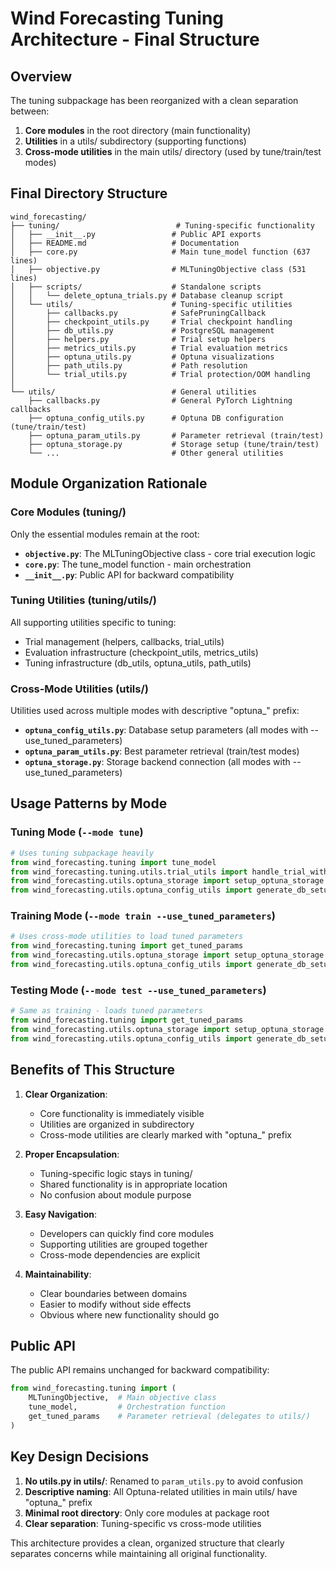 # Wind Forecasting Tuning Architecture - Final Structure

## Overview

The tuning subpackage has been reorganized with a clean separation between:
1. **Core modules** in the root directory (main functionality)
2. **Utilities** in a utils/ subdirectory (supporting functions)
3. **Cross-mode utilities** in the main utils/ directory (used by tune/train/test modes)

## Final Directory Structure

```
wind_forecasting/
├── tuning/                          # Tuning-specific functionality
│   ├── __init__.py                 # Public API exports
│   ├── README.md                   # Documentation
│   ├── core.py                     # Main tune_model function (637 lines)
│   ├── objective.py                # MLTuningObjective class (531 lines)
│   ├── scripts/                    # Standalone scripts
│   │   └── delete_optuna_trials.py # Database cleanup script
│   └── utils/                      # Tuning-specific utilities
│       ├── callbacks.py            # SafePruningCallback
│       ├── checkpoint_utils.py     # Trial checkpoint handling
│       ├── db_utils.py             # PostgreSQL management
│       ├── helpers.py              # Trial setup helpers
│       ├── metrics_utils.py        # Trial evaluation metrics
│       ├── optuna_utils.py         # Optuna visualizations
│       ├── path_utils.py           # Path resolution
│       └── trial_utils.py          # Trial protection/OOM handling
│
└── utils/                          # General utilities
    ├── callbacks.py                # General PyTorch Lightning callbacks
    ├── optuna_config_utils.py      # Optuna DB configuration (tune/train/test)
    ├── optuna_param_utils.py       # Parameter retrieval (train/test)
    ├── optuna_storage.py           # Storage setup (tune/train/test)
    └── ...                         # Other general utilities
```

## Module Organization Rationale

### Core Modules (tuning/)
Only the essential modules remain at the root:
- **`objective.py`**: The MLTuningObjective class - core trial execution logic
- **`core.py`**: The tune_model function - main orchestration
- **`__init__.py`**: Public API for backward compatibility

### Tuning Utilities (tuning/utils/)
All supporting utilities specific to tuning:
- Trial management (helpers, callbacks, trial_utils)
- Evaluation infrastructure (checkpoint_utils, metrics_utils)
- Tuning infrastructure (db_utils, optuna_utils, path_utils)

### Cross-Mode Utilities (utils/)
Utilities used across multiple modes with descriptive "optuna_" prefix:
- **`optuna_config_utils.py`**: Database setup parameters (all modes with --use_tuned_parameters)
- **`optuna_param_utils.py`**: Best parameter retrieval (train/test modes)
- **`optuna_storage.py`**: Storage backend connection (all modes with --use_tuned_parameters)

## Usage Patterns by Mode

### Tuning Mode (`--mode tune`)
```python
# Uses tuning subpackage heavily
from wind_forecasting.tuning import tune_model
from wind_forecasting.tuning.utils.trial_utils import handle_trial_with_oom_protection
from wind_forecasting.utils.optuna_storage import setup_optuna_storage
from wind_forecasting.utils.optuna_config_utils import generate_db_setup_params
```

### Training Mode (`--mode train --use_tuned_parameters`)
```python
# Uses cross-mode utilities to load tuned parameters
from wind_forecasting.tuning import get_tuned_params
from wind_forecasting.utils.optuna_storage import setup_optuna_storage
from wind_forecasting.utils.optuna_config_utils import generate_db_setup_params
```

### Testing Mode (`--mode test --use_tuned_parameters`)
```python
# Same as training - loads tuned parameters
from wind_forecasting.tuning import get_tuned_params
from wind_forecasting.utils.optuna_storage import setup_optuna_storage
from wind_forecasting.utils.optuna_config_utils import generate_db_setup_params
```

## Benefits of This Structure

1. **Clear Organization**: 
   - Core functionality is immediately visible
   - Utilities are organized in subdirectory
   - Cross-mode utilities are clearly marked with "optuna_" prefix

2. **Proper Encapsulation**:
   - Tuning-specific logic stays in tuning/
   - Shared functionality is in appropriate location
   - No confusion about module purpose

3. **Easy Navigation**:
   - Developers can quickly find core modules
   - Supporting utilities are grouped together
   - Cross-mode dependencies are explicit

4. **Maintainability**:
   - Clear boundaries between domains
   - Easier to modify without side effects
   - Obvious where new functionality should go

## Public API

The public API remains unchanged for backward compatibility:

```python
from wind_forecasting.tuning import (
    MLTuningObjective,  # Main objective class
    tune_model,         # Orchestration function
    get_tuned_params    # Parameter retrieval (delegates to utils/)
)
```

## Key Design Decisions

1. **No utils.py in utils/**: Renamed to `param_utils.py` to avoid confusion
2. **Descriptive naming**: All Optuna-related utilities in main utils/ have "optuna_" prefix
3. **Minimal root directory**: Only core modules at package root
4. **Clear separation**: Tuning-specific vs cross-mode utilities

This architecture provides a clean, organized structure that clearly separates concerns while maintaining all original functionality.